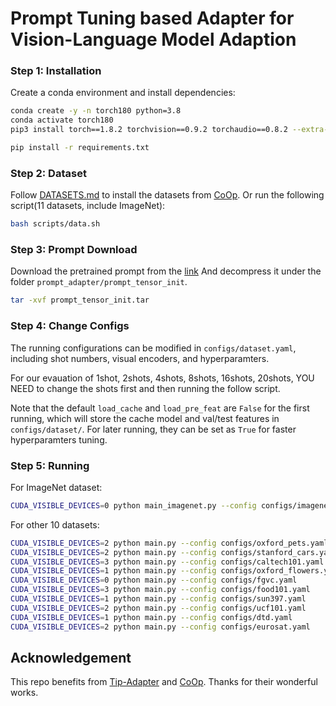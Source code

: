# Prompt Tuning based Adapter for Vision-Language Model Adaption


### Step 1: Installation
Create a conda environment and install dependencies:
```bash
conda create -y -n torch180 python=3.8
conda activate torch180
pip3 install torch==1.8.2 torchvision==0.9.2 torchaudio==0.8.2 --extra-index-url https://download.pytorch.org/whl/lts/1.8/cu111

pip install -r requirements.txt

```

### Step 2: Dataset
Follow [DATASETS.md](DATASETS.md) to install the datasets from [CoOp](https://github.com/KaiyangZhou/CoOp/tree/main/datasets). Or run the following script(11 datasets, include ImageNet): 
```bash
bash scripts/data.sh
```


### Step 3: Prompt Download
Download the pretrained prompt from the [link](https://drive.google.com/file/d/1bfCXO9iE3ys3__xnOrC6bHAVXVcFXkyW/view?usp=share_link)
And decompress it under the folder `prompt_adapter/prompt_tensor_init`. 
```bash
tar -xvf prompt_tensor_init.tar
```


### Step 4: Change  Configs

The running configurations can be modified in `configs/dataset.yaml`, including shot numbers, visual encoders, and hyperparamters. 

For our evauation of 1shot, 2shots, 4shots, 8shots, 16shots, 20shots, YOU NEED to change the shots first and then running the follow script.

Note that the default `load_cache` and `load_pre_feat` are `False` for the first running, which will store the cache model and val/test features in `configs/dataset/`. For later running, they can be set as `True` for faster hyperparamters tuning.


### Step 5: Running
For ImageNet dataset:
```bash
CUDA_VISIBLE_DEVICES=0 python main_imagenet.py --config configs/imagenet.yaml
```
For other 10 datasets:
```bash
CUDA_VISIBLE_DEVICES=2 python main.py --config configs/oxford_pets.yaml
CUDA_VISIBLE_DEVICES=2 python main.py --config configs/stanford_cars.yaml
CUDA_VISIBLE_DEVICES=3 python main.py --config configs/caltech101.yaml
CUDA_VISIBLE_DEVICES=1 python main.py --config configs/oxford_flowers.yaml
CUDA_VISIBLE_DEVICES=0 python main.py --config configs/fgvc.yaml
CUDA_VISIBLE_DEVICES=3 python main.py --config configs/food101.yaml
CUDA_VISIBLE_DEVICES=1 python main.py --config configs/sun397.yaml
CUDA_VISIBLE_DEVICES=2 python main.py --config configs/ucf101.yaml
CUDA_VISIBLE_DEVICES=1 python main.py --config configs/dtd.yaml
CUDA_VISIBLE_DEVICES=2 python main.py --config configs/eurosat.yaml
```



## Acknowledgement
This repo benefits from [Tip-Adapter](https://github.com/gaopengcuhk/Tip-Adapter) and [CoOp](https://github.com/KaiyangZhou/CoOp). Thanks for their wonderful works.

